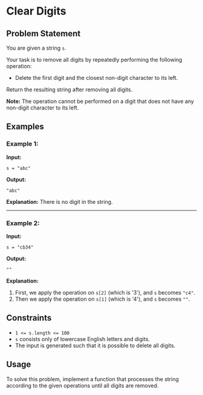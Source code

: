 # Clear Digits

## Problem Statement

You are given a string `s`.

Your task is to remove all digits by repeatedly performing the following operation:

- Delete the first digit and the closest non-digit character to its left.

Return the resulting string after removing all digits.

**Note:** The operation cannot be performed on a digit that does not have any non-digit character to its left.

## Examples

### Example 1:

**Input:**

```
s = "abc"
```

**Output:**

```
"abc"
```

**Explanation:**
There is no digit in the string.

---

### Example 2:

**Input:**

```
s = "cb34"
```

**Output:**

```
""
```

**Explanation:**

1. First, we apply the operation on `s[2]` (which is '3'), and `s` becomes `"c4"`.
2. Then we apply the operation on `s[1]` (which is '4'), and `s` becomes `""`.

## Constraints

- `1 <= s.length <= 100`
- `s` consists only of lowercase English letters and digits.
- The input is generated such that it is possible to delete all digits.

## Usage

To solve this problem, implement a function that processes the string according to the given operations until all digits are removed.
